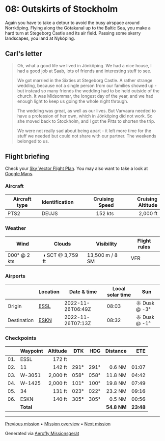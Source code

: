 # 08: Outskirts of Stockholm

Again you have to take a detour to avoid the busy airspace around Norrköping. Flying along the Götakanal up to the Baltic Sea, you make a hard turn at Stegeborg Castle and its air field. Passing some skerry landscapes, you land at Nyköping.

## Carl's letter

> Oh, what a good life we lived in Jönköping. We had a nice house, I had a good job at Saab, lots of friends and interesting stuff to see.
>
> We got married in the Sixties at Stegeborg Castle. A rather strange wedding, because not a single person from our families showed up - but instead so many friends the wedding had to be held outside of the church. It was Midsommar, the longest day of the year, and we had enough light to keep us going the whole night through.
>
> The wedding was great, as well as our lives. But Varvaara needed to have a profession of her own, which in Jönköping did not work. So she moved back to Stockholm, and I got the Pitts to shorten the trip.
>
> We were not really sad about being apart - it left more time for the stuff we needed but could not share with our partner. The weekends belonged to us.

## Flight briefing

Check your [Sky Vector Flight Plan](https://skyvector.com/?ll=58.40795780130591,15.658055999999988&chart=301&zoom=3&fpl=N0152A050%20ESSL%205830N01559E%205826N01636E%20ESKN). You may also want to take a look at [Google Maps](https://www.google.com/maps/@?api=1&map_action=map&center=58.40795780130591,15.658055999999988&zoom=12&basemap=terrain).

### Aircraft

| Aircraft type | Identification | Cruising Speed | Cruising Altitude |
| ------------- | -------------- | -------------: | ----------------: |
| PTS2          | DEUJS          |        152 kts |          2,000 ft |

### Weather

| Wind         | Clouds           | Visibility      | Flight rules |
| ------------ | ---------------- | --------------- | ------------ |
| 000° @ 2 kts | ◑ SCT @ 3,759 ft | 13,500 m / 8 SM | VFR          |

### Airports

|             | Location                                   | Date & time       | Local solar time | Sun          |
| ----------- | ------------------------------------------ | ----------------- | ---------------- | ------------ |
| Origin      | [ESSL](https://skyvector.com/airport/ESSL) | 2022-11-26T06:49Z | 08:03            | ☼ Dusk @ -3° |
| Destination | [ESKN](https://skyvector.com/airport/ESKN) | 2022-11-26T07:13Z | 08:32            | ☼ Dusk @ -1° |

### Checkpoints

|     | Waypoint  | Altitude |  DTK |  HDG |    Distance |       ETE |
| :-: | --------- | -------: | ---: | ---: | ----------: | --------: |
| 01. | ESSL      |   172 ft |      |      |             |           |
| 02. | 11        |   142 ft | 291° | 291° |      0.6 NM |     01:07 |
| 03. | W-3051    | 2,000 ft | 058° | 058° |     11.8 NM |     04:42 |
| 04. | W-1425    | 2,000 ft | 101° | 100° |     19.8 NM |     07:49 |
| 05. | 34        |   131 ft | 023° | 022° |     23.2 NM |     09:16 |
| 06. | ESKN      |   140 ft | 305° | 305° |      0.5 NM |     00:56 |
|     | **Total** |          |      |      | **54.8 NM** | **23:48** |

---

[Previous mission](./07_carls_toyland.md) • [Mission overview](./README.md) • [Next mission](./09_finally_stockholm.md)

Generated via [Aerofly Missionsgerät](https://github.com/fboes/aerofly-missions)
